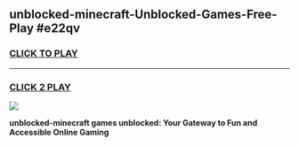 
## unblocked-minecraft-Unblocked-Games-Free-Play #e22qv
<h3>
<a href="https://us.freeplayer.one?title=unblocked-minecraft&ref=9M">CLICK TO PLAY</a></h3>
<hr>

<h3>
<a href="https://us.freeplayer.one?title=unblocked-minecraft&ref=9M">CLICK 2 PLAY</a>
  
</h3>

<a href="https://us.freeplayer.one?title=unblocked-minecraft&ref=9M"><img src="https://clearcache.store/games.png"></a>


**unblocked-minecraft games unblocked: Your Gateway to Fun and Accessible Online Gaming**
